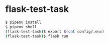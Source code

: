 # flask-test-task

~~~bash
$ pipenv install
$ pipenv shell
(flask-test-task)$ export $(cat config/.env)
(flask-test-task)$ flask run
~~~
